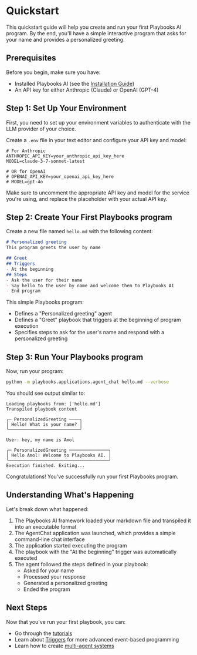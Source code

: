 # Quickstart

This quickstart guide will help you create and run your first Playbooks AI program. By the end, you'll have a simple interactive program that asks for your name and provides a personalized greeting.

## Prerequisites

Before you begin, make sure you have:

- Installed Playbooks AI (see the [Installation Guide](installation.md))
- An API key for either Anthropic (Claude) or OpenAI (GPT-4)

## Step 1: Set Up Your Environment

First, you need to set up your environment variables to authenticate with the LLM provider of your choice.

Create a `.env` file in your text editor and configure your API key and model:

```
# For Anthropic
ANTHROPIC_API_KEY=your_anthropic_api_key_here
MODEL=claude-3-7-sonnet-latest

# OR for OpenAI
# OPENAI_API_KEY=your_openai_api_key_here
# MODEL=gpt-4o
```

Make sure to uncomment the appropriate API key and model for the service you're using, and replace the placeholder with your actual API key.

## Step 2: Create Your First Playbooks program

Create a new file named `hello.md` with the following content:

```markdown
# Personalized greeting
This program greets the user by name

## Greet
## Triggers
- At the beginning
## Steps
- Ask the user for their name
- Say hello to the user by name and welcome them to Playbooks AI
- End program
```

This simple Playbooks program:

- Defines a "Personalized greeting" agent
- Defines a "Greet" playbook that triggers at the beginning of program execution
- Specifies steps to ask for the user's name and respond with a personalized greeting

## Step 3: Run Your Playbooks program

Now, run your program:

```bash
python -m playbooks.applications.agent_chat hello.md --verbose
```

You should see output similar to:

```
Loading playbooks from: ['hello.md']
Transpiled playbook content

╭─ PersonalizedGreeting ────╮
│ Hello! What is your name? │
╰───────────────────────────╯

User: hey, my name is Amol

╭─ PersonalizedGreeting ───────────────╮
│ Hello Amol! Welcome to Playbooks AI. │
╰──────────────────────────────────────╯
Execution finished. Exiting...
```

Congratulations! You've successfully run your first Playbooks program.

## Understanding What's Happening

Let's break down what happened:

1. The Playbooks AI framework loaded your markdown file and transpiled it into an executable format
2. The AgentChat application was launched, which provides a simple command-line chat interface
3. The application started executing the program
4. The playbook with the "At the beginning" trigger was automatically executed
5. The agent followed the steps defined in your playbook:
   - Asked for your name
   - Processed your response
   - Generated a personalized greeting
   - Ended the program

## Next Steps

Now that you've run your first playbook, you can:

- Go through the [tutorials](../tutorials/index.md)
- Learn about [Triggers](../triggers/index.md) for more advanced event-based programming
- Learn how to create [multi-agent systems](../multi-agent-systems/index.md)
